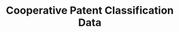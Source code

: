 ---
layout: default
bigquery: https://console.cloud.google.com/bigquery?p=patents-public-data&d=cpc&page=dataset
citation: '“Cooperative Patent Classification” by the EPO and USPTO, for public use. '
contributors: EPO, USPTO
cost: None
description: Cooperative Patent Classification Data contains the scheme and definitions
  of the Cooperative Patent Classification system for classifying patent documents.
  The CPC is the result of a partnership between the EPO and the USPTO in their joint
  effort to develop a common, internationally compatible classification system for
  technical documents, in particular patent publications, which will be used by both
  offices in the patent granting process
documentation: https://www.cooperativepatentclassification.org/cpcSchemeAndDefinitions
last_edit: Mon, 04 Apr 2022 19:07:06 GMT
location: https://www.cooperativepatentclassification.org/index
maintained_by: USPTO, EPO
schema_fields: '[''glossary'', ''not_allocatable'', ''parents'', ''residualReferences'',
  ''residual_references'', ''titlePart'', ''applicationReferences'', ''application_references'',
  ''date_revised'', ''notAllocatable'', ''ipc_concordant'', ''title_part'', ''informative_references'',
  ''children'', ''sizeCache'', ''childGroups'', ''child_groups'', ''titleFull'', ''breakdown_code'',
  ''dateRevised'', ''additional_only'', ''informativeReferences'', ''limitingReferences'',
  ''definition'', ''title_full'', ''breakdownCode'', ''level'', ''ipcConcordant'',
  ''synonyms'', ''limiting_references'', ''symbol'', ''status'']'
shortname: cooperative_patent_classification
tags:
- patents
- science
title: Cooperative Patent Classification Data
uuid: 984374a7-16e9-4b35-9445-458daceb01bf
---